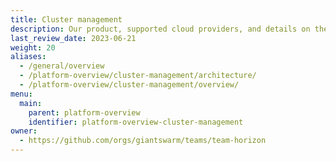 ```yaml
---
title: Cluster management
description: Our product, supported cloud providers, and details on the cluster management features offered by Giant Swarm.
last_review_date: 2023-06-21
weight: 20
aliases:
  - /general/overview
  - /platform-overview/cluster-management/architecture/
  - /platform-overview/cluster-management/overview/
menu:
  main:
    parent: platform-overview
    identifier: platform-overview-cluster-management
owner:
  - https://github.com/orgs/giantswarm/teams/team-horizon
---
```

